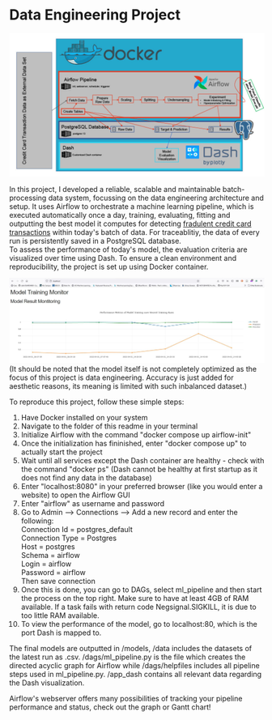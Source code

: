 # Data Engineering Project 

![Architecture Diagram](./architecture.jpg)

In this project, I developed a reliable, scalable and maintainable batch-processing data system, focussing on the data engineering architecture and setup. It uses Airflow to orchestrate a machine learning pipeline, which is executed automatically once a day, training, evaluating, fitting and outputting the best model it computes for detecting [fradulent credit card transactions](https://www.kaggle.com/mlg-ulb/creditcardfraud) within today's batch of data.
For traceablitiy, the data of every run is persistently saved in a PostgreSQL database.  
To assess the performance of today's model, the evaluation criteria are visualized over time using Dash. To ensure a clean environment and reproducibility, the project is set up using Docker container. 

![Dash Visualization](./Dash.JPG)
(It should be noted that the model itself is not completely optimized as the focus of this project is data engineering. Accuracy is just added for aesthetic reasons, its meaning is limited with such inbalanced dataset.)

To reproduce this project, follow these simple steps:

1. Have Docker installed on your system  
2. Navigate to the folder of this readme in your terminal   
3. Initialize Airflow with the command "docker compose up airflow-init"  
4. Once the initialization has fininished, enter "docker compose up" to actually start the project  
5. Wait until all services except the Dash container are healthy - check with the command "docker ps" (Dash cannot be healthy at first startup as it does not find any data in the database)  
6. Enter "localhost:8080" in your preferred browser (like you would enter a website) to open the Airflow GUI  
7. Enter "airflow" as username and password  
8. Go to Admin --> Connections --> Add a new record and enter the following:    
  Connection Id = postgres_default  
  Connection Type = Postgres  
  Host = postgres  
  Schema = airflow  
  Login = airflow  
  Password = airflow  
  Then save connection
9. Once this is done, you can go to DAGs, select ml_pipeline and then start the process on the top right. 
Make sure to have at least 4GB of RAM available. If a task fails with return code Negsignal.SIGKILL, it is due to too little RAM available.  
10. To view the performance of the model, go to localhost:80, which is the port Dash is mapped to. 

The final models are outputted in /models, /data includes the datasets of the latest run as .csv. /dags/ml_pipeline.py is the file which creates the directed acyclic graph for Airflow while /dags/helpfiles includes all pipeline steps used in ml_pipeline.py. /app_dash contains all relevant data regarding the Dash visualization. 

Airflow's webserver offers many possibilities of tracking your pipeline performance and status, check out the graph or Gantt chart!



